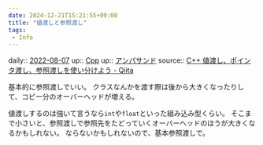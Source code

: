 ```yaml
---
date: 2024-12-21T15:21:55+09:00
title: "値渡しと参照渡し"
tags:
 - Info
---
```


daily:: [2022-08-07](Daily_Note/2022-08-07.md)
up:: [Cpp](../Bar/Program/Cpp.md)
up:: [アンパサンド](Info/アンパサンド.md)
source:: [C++ 値渡し、ポインタ渡し、参照渡しを使い分けよう - Qiita](https://qiita.com/agate-pris/items/05948b7d33f3e88b8967)

基本的に参照渡しでいい。
クラスなんかを渡す際は後から大きくなったりして、コピー分のオーバーヘッドが増える。

値渡しするのは強いて言うなら`int`や`float`といった組み込み型くらい。
そこまで小さいと、参照渡しで参照先をたどっていくオーバーヘッドのほうが大きくなるかもしれない。
ならないかもしれないので、基本参照渡しで。
